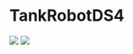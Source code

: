 # TankRobotDS4
![](https://external-content.duckduckgo.com/iu/?u=https%3A%2F%2Fmedia1.giphy.com%2Fmedia%2Fl4JzdrlvzYmh2aEKc%2Fgiphy.gif&f=1&nofb=1)
![](https://external-content.duckduckgo.com/iu/?u=https%3A%2F%2Fart.pixilart.com%2Fedfc2bf048b2f28.gif&f=1&nofb=1)
